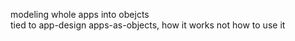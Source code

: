 modeling whole apps into obejcts  
tied to app-design apps-as-objects, how it works not how to use it